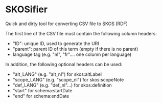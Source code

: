 # SKOSifier

Quick and dirty tool for converting CSV file to SKOS (RDF)

The first line of the CSV file must contain the following column headers:
  - "ID": unique ID, used to generate the URI
  - "parent": parent ID of this term (empty if there is no parent)
  - language tag (e.g. "nl", "fr".... one column per language)

In addition, the following optional headers can be used:
  - "alt_LANG" (e.g. "alt_nl") for skos:altLabel
  - "scope_LANG" (e.g. "scope_nl") for skos:scopeNote
  - "def_LANG" (e.g. "def_nl"...) for skos:definition
  - "start" for schema:startDate
  - "end" for schema:endDate

